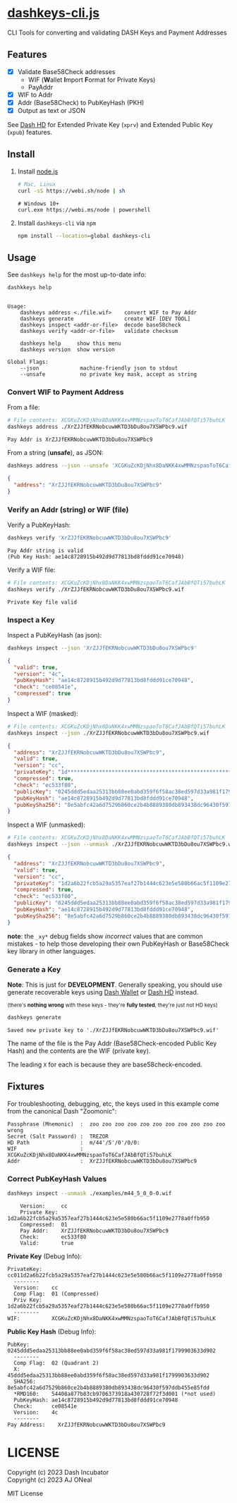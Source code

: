 # [dashkeys-cli.js](https://github.com/dashhive/dashkeys-cli.js)

CLI Tools for converting and validating DASH Keys and Payment Addresses

## Features

- [x] Validate Base58Check addresses
  - WIF (**W**allet **I**mport **F**ormat for Private Keys)
  - PayAddr
- [x] WIF to Addr
- [x] Addr (Base58Check) to PubKeyHash (PKH)
- [x] Output as text or JSON

See [Dash HD][dash-hd-cli] for Extended Private Key (`xprv`) and Extended Public
Key (`xpub`) features.

## Install

1. Install [node.js](https://webinstall.dev/node)
   ```sh
   # Mac, Linux
   curl -sS https://webi.sh/node | sh
   ```
   ```pwsh
   # Windows 10+
   curl.exe https://webi.ms/node | powershell
   ```
2. Install `dashkeys-cli` via `npm`
   ```sh
   npm install --location=global dashkeys-cli
   ```

## Usage

See `dashkeys help` for the most up-to-date info:

```sh
dashkkeys help
```

```text

Usage:
    dashkeys address <./file.wif>    convert WIF to Pay Addr
    dashkeys generate                create WIF [DEV TOOL]
    dashkeys inspect <addr-or-file>  decode base58check
    dashkeys verify <addr-or-file>   validate checksum

    dashkeys help     show this menu
    dashkeys version  show version

Global Flags:
    --json             machine-friendly json to stdout
    --unsafe           no private key mask, accept as string

```

### Convert WIF to Payment Address

From a file:

```sh
# File contents: XCGKuZcKDjNhx8DaNKK4xwMMNzspaoToT6CafJAbBfQTi57buhLK
dashkeys address ./XrZJJfEKRNobcuwWKTD3bDu8ou7XSWPbc9.wif
```

```text
Pay Addr is XrZJJfEKRNobcuwWKTD3bDu8ou7XSWPbc9
```

From a string (**unsafe**), as JSON:

```sh
dashkeys address --json --unsafe 'XCGKuZcKDjNhx8DaNKK4xwMMNzspaoToT6CafJAbBfQTi57buhLK'
```

```json
{
  "address": "XrZJJfEKRNobcuwWKTD3bDu8ou7XSWPbc9"
}
```

### Verify an Addr (string) or WIF (file)

Verify a PubKeyHash:

```sh
dashkeys verify 'XrZJJfEKRNobcuwWKTD3bDu8ou7XSWPbc9'
```

```text
Pay Addr string is valid
(Pub Key Hash: ae14c8728915b492d9d77813bd8fddd91ce70948)
```

Verify a WIF file:

```sh
# File contents: XCGKuZcKDjNhx8DaNKK4xwMMNzspaoToT6CafJAbBfQTi57buhLK
dashkeys verify ./XrZJJfEKRNobcuwWKTD3bDu8ou7XSWPbc9.wif
```

```text
Private Key file valid
```

### Inspect a Key

Inspect a PubKeyHash (as json):

```sh
dashkeys inspect --json 'XrZJJfEKRNobcuwWKTD3bDu8ou7XSWPbc9'
```

```json
{
  "valid": true,
  "version": "4c",
  "pubKeyHash": "ae14c8728915b492d9d77813bd8fddd91ce70948",
  "check": "ce08541e",
  "compressed": true
}
```

Inspect a WIF (masked):

```sh
# File contents: XCGKuZcKDjNhx8DaNKK4xwMMNzspaoToT6CafJAbBfQTi57buhLK
dashkeys inspect --json ./XrZJJfEKRNobcuwWKTD3bDu8ou7XSWPbc9.wif
```

```json
{
  "address": "XrZJJfEKRNobcuwWKTD3bDu8ou7XSWPbc9",
  "valid": true,
  "version": "cc",
  "privateKey": "1d************************************************************50",
  "compressed": true,
  "check": "ec533f80",
  "publicKey": "0245ddd5edaa25313bb88ee0abd359f6f58ac38ed597d33a981f1799903633d902",
  "pubKeyHash": "ae14c8728915b492d9d77813bd8fddd91ce70948",
  "pubKeySha256": "8e5abfc42a6d7529b860ce2b4b8889380db893438dc96430f597ddb455e85fdd"
}
```

Inspect a WIF (unmasked):

```sh
# File contents: XCGKuZcKDjNhx8DaNKK4xwMMNzspaoToT6CafJAbBfQTi57buhLK
dashkeys inspect --json --unmask ./XrZJJfEKRNobcuwWKTD3bDu8ou7XSWPbc9.wif
```

```json
{
  "address": "XrZJJfEKRNobcuwWKTD3bDu8ou7XSWPbc9",
  "valid": true,
  "version": "cc",
  "privateKey": "1d2a6b22fcb5a29a5357eaf27b1444c623e5e580b66ac5f1109e2778a0ffb950",
  "compressed": true,
  "check": "ec533f80",
  "publicKey": "0245ddd5edaa25313bb88ee0abd359f6f58ac38ed597d33a981f1799903633d902",
  "pubKeyHash": "ae14c8728915b492d9d77813bd8fddd91ce70948",
  "pubKeySha256": "8e5abfc42a6d7529b860ce2b4b8889380db893438dc96430f597ddb455e85fdd"
}
```

**note**: the `_xy*` debug fields show _incorrect_ values that are common
mistakes - to help those developing their own PubKeyHash or Base58Check key
library in other languages.

### Generate a Key

**Note**: This is just for **DEVELOPMENT**. Generally speaking, you should use
generate recoverable keys using [Dash Wallet][dash-wallet-cli] or [Dash
HD][dash-hd-cli] instead.

<small>(there's **nothing wrong** with these keys - they're **fully tested**,
they're just not HD keys)</small>

```sh
dashkeys generate
```

```text
Saved new private key to './XrZJJfEKRNobcuwWKTD3bDu8ou7XSWPbc9.wif'
```

The name of the file is the Pay Addr (Base58Check-encoded Public Key Hash) and
the contents are the WIF (private key).

The leading `X` for each is because they are base58check-encoded.

[dash-wallet-cli]: https://github.com/dashhive/dashwallet-cli.js
[dash-hd-cli]: https://github.com/dashhive/dashhd-cli.js

## Fixtures

For troubleshooting, debugging, etc, the keys used in this example come from the
canonical Dash "Zoomonic":

```text
Passphrase (Mnemonic)  :  zoo zoo zoo zoo zoo zoo zoo zoo zoo zoo zoo wrong
Secret (Salt Password) :  TREZOR
HD Path                :  m/44'/5'/0'/0/0:
WIF                    :  XCGKuZcKDjNhx8DaNKK4xwMMNzspaoToT6CafJAbBfQTi57buhLK
Addr                   :  XrZJJfEKRNobcuwWKTD3bDu8ou7XSWPbc9
```

### Correct PubKeyHash Values

```sh
dashkeys inspect --unmask ./examples/m44_5_0_0-0.wif
```

```text
    Version:     cc
    Private Key: 1d2a6b22fcb5a29a5357eaf27b1444c623e5e580b66ac5f1109e2778a0ffb950
    Compressed:  01
    Pay Addr:    XrZJJfEKRNobcuwWKTD3bDu8ou7XSWPbc9
    Check:       ec533f80
    Valid:       true
```

**Private Key** (Debug Info):

```text
PrivateKey:   cc011d2a6b22fcb5a29a5357eaf27b1444c623e5e580b66ac5f1109e2778a0ffb950
  --------
  Version:    cc
  Comp Flag:  01 (Compressed)
  Priv Key:   1d2a6b22fcb5a29a5357eaf27b1444c623e5e580b66ac5f1109e2778a0ffb950
  --------
WIF:          XCGKuZcKDjNhx8DaNKK4xwMMNzspaoToT6CafJAbBfQTi57buhLK
```

**Public Key Hash** (Debug Info):

```text
PubKey:       0245ddd5edaa25313bb88ee0abd359f6f58ac38ed597d33a981f1799903633d902
  --------
  Comp Flag:  02 (Quadrant 2)
  X:          45ddd5edaa25313bb88ee0abd359f6f58ac38ed597d33a981f1799903633d902
  SHA256:     8e5abfc42a6d7529b860ce2b4b8889380db893438dc96430f597ddb455e85fdd
  *RMD160:    54408a877b83cb9706373918a430728f72f3d001 (*not used)
  PubKeyHash: ae14c8728915b492d9d77813bd8fddd91ce70948
  Check:      ce08541e
  Version:    4c
  --------
Pay Address:    XrZJJfEKRNobcuwWKTD3bDu8ou7XSWPbc9
```

# LICENSE

Copyright (c) 2023 Dash Incubator \
Copyright (c) 2023 AJ ONeal

MIT License
